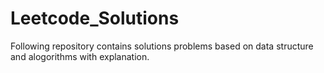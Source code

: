 # Leetcode_Solutions
Following repository contains solutions problems based on data structure and alogorithms with explanation.
